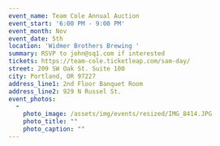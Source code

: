 ```yaml
---
event_name: Team Cole Annual Auction
event_start: '6:00 PM - 9:00 PM'
event_month: Nov
event_date: 5th
location: 'Widmer Brothers Brewing '
summary: RSVP to john@sq1.com if interested
tickets: https://team-cole.ticketleap.com/sam-day/
street: 209 SW Oak St. Suite 100
city: Portland, OR 97227
address_line1: 2nd Floor Banquet Room
address_line2: 929 N Russel St.
event_photos:
  -
    photo_image: /assets/img/events/resized/IMG_8414.JPG
    photo_title: ""
    photo_caption: ""
---
```

